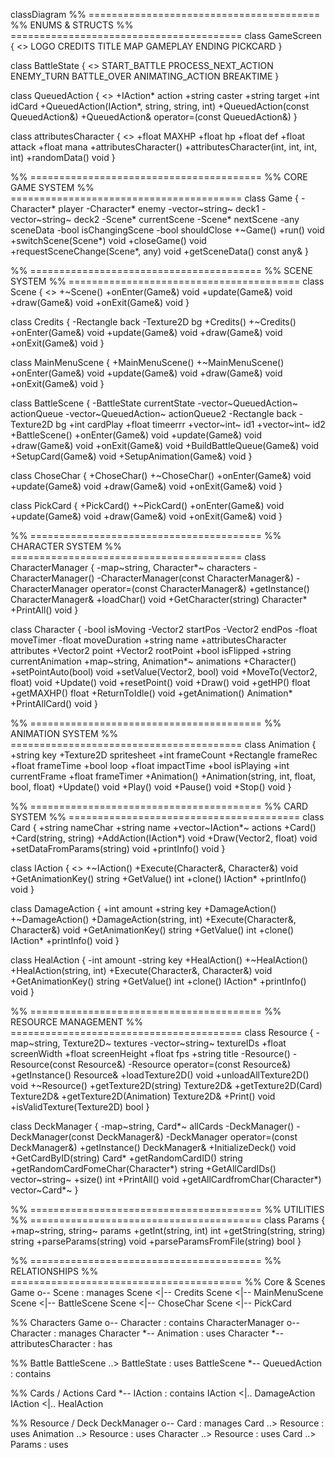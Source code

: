 classDiagram
%% ========================================
%% ENUMS & STRUCTS
%% ========================================
class GameScreen {
<<enumeration>>
LOGO
CREDITS
TITLE
MAP
GAMEPLAY
ENDING
PICKCARD
}

class BattleState {
<<enumeration>>
START_BATTLE
PROCESS_NEXT_ACTION
ENEMY_TURN
BATTLE_OVER
ANIMATING_ACTION
BREAKTIME
}

class QueuedAction {
<<struct>>
+IAction* action
+string caster
+string target
+int idCard
+QueuedAction(IAction*, string, string, int)
+QueuedAction(const QueuedAction&)
+QueuedAction& operator=(const QueuedAction&)
}

class attributesCharacter {
<<struct>>
+float MAXHP
+float hp
+float def
+float attack
+float mana
+attributesCharacter()
+attributesCharacter(int, int, int, int)
+randomData() void
}

%% ========================================
%% CORE GAME SYSTEM
%% ========================================
class Game {
-Character* player
-Character* enemy
-vector~string~ deck1
-vector~string~ deck2
-Scene* currentScene
-Scene* nextScene
-any sceneData
-bool isChangingScene
-bool shouldClose
+~Game()
+run() void
+switchScene(Scene*) void
+closeGame() void
+requestSceneChange(Scene*, any) void
+getSceneData() const any&
}

%% ========================================
%% SCENE SYSTEM
%% ========================================
class Scene {
<<abstract>>
+~Scene()
+onEnter(Game&) void
+update(Game&) void
+draw(Game&) void
+onExit(Game&) void
}

class Credits {
-Rectangle back
-Texture2D bg
+Credits()
+~Credits()
+onEnter(Game&) void
+update(Game&) void
+draw(Game&) void
+onExit(Game&) void
}

class MainMenuScene {
+MainMenuScene()
+~MainMenuScene()
+onEnter(Game&) void
+update(Game&) void
+draw(Game&) void
+onExit(Game&) void
}

class BattleScene {
-BattleState currentState
-vector~QueuedAction~ actionQueue
-vector~QueuedAction~ actionQueue2
-Rectangle back
-Texture2D bg
+int cardPlay
+float timeerrr
+vector~int~ id1
+vector~int~ id2
+BattleScene()
+onEnter(Game&) void
+update(Game&) void
+draw(Game&) void
+onExit(Game&) void
+BuildBattleQueue(Game&) void
+SetupCard(Game&) void
+SetupAnimation(Game&) void
}

class ChoseChar {
+ChoseChar()
+~ChoseChar()
+onEnter(Game&) void
+update(Game&) void
+draw(Game&) void
+onExit(Game&) void
}

class PickCard {
+PickCard()
+~PickCard()
+onEnter(Game&) void
+update(Game&) void
+draw(Game&) void
+onExit(Game&) void
}

%% ========================================
%% CHARACTER SYSTEM
%% ========================================
class CharacterManager {
-map~string, Character*~ characters
-CharacterManager()
-CharacterManager(const CharacterManager&)
-CharacterManager operator=(const CharacterManager&)
+getInstance() CharacterManager&
+loadChar() void
+GetCharacter(string) Character*
+PrintAll() void
}

class Character {
-bool isMoving
-Vector2 startPos
-Vector2 endPos
-float moveTimer
-float moveDuration
+string name
+attributesCharacter attributes
+Vector2 point
+Vector2 rootPoint
+bool isFlipped
+string currentAnimation
+map~string, Animation*~ animations
+Character()
+setPointAuto(bool) void
+setValue(Vector2, bool) void
+MoveTo(Vector2, float) void
+Update() void
+resetPoint() void
+Draw() void
+getHP() float
+getMAXHP() float
+ReturnToIdle() void
+getAnimation() Animation*
+PrintAllCard() void
}

%% ========================================
%% ANIMATION SYSTEM
%% ========================================
class Animation {
+string key
+Texture2D spritesheet
+int frameCount
+Rectangle frameRec
+float frameTime
+bool loop
+float impactTime
+bool isPlaying
+int currentFrame
+float frameTimer
+Animation()
+Animation(string, int, float, bool, float)
+Update() void
+Play() void
+Pause() void
+Stop() void
}

%% ========================================
%% CARD SYSTEM
%% ========================================
class Card {
+string nameChar
+string name
+vector~IAction*~ actions
+Card()
+Card(string, string)
+AddAction(IAction*) void
+Draw(Vector2, float) void
+setDataFromParams(string) void
+printInfo() void
}

class IAction {
<<interface>>
+~IAction()
+Execute(Character&, Character&) void
+GetAnimationKey() string
+GetValue() int
+clone() IAction*
+printInfo() void
}

class DamageAction {
+int amount
+string key
+DamageAction()
+~DamageAction()
+DamageAction(string, int)
+Execute(Character&, Character&) void
+GetAnimationKey() string
+GetValue() int
+clone() IAction*
+printInfo() void
}

class HealAction {
-int amount
-string key
+HealAction()
+~HealAction()
+HealAction(string, int)
+Execute(Character&, Character&) void
+GetAnimationKey() string
+GetValue() int
+clone() IAction*
+printInfo() void
}

%% ========================================
%% RESOURCE MANAGEMENT
%% ========================================
class Resource {
-map~string, Texture2D~ textures
-vector~string~ textureIDs
+float screenWidth
+float screenHeight
+float fps
+string title
-Resource()
-Resource(const Resource&)
-Resource operator=(const Resource&)
+getInstance() Resource&
+loadTexture2D() void
+unloadAllTexture2D() void
+~Resource()
+getTexture2D(string) Texture2D&
+getTexture2D(Card) Texture2D&
+getTexture2D(Animation) Texture2D&
+Print() void
+isValidTexture(Texture2D) bool
}

class DeckManager {
-map~string, Card*~ allCards
-DeckManager()
-DeckManager(const DeckManager&)
-DeckManager operator=(const DeckManager&)
+getInstance() DeckManager&
+InitializeDeck() void
+GetCardByID(string) Card*
+getRandomCardID() string
+getRandomCardFomeChar(Character*) string
+GetAllCardIDs() vector~string~
+size() int
+PrintAll() void
+getAllCardfromChar(Character*) vector~Card*~
}

%% ========================================
%% UTILITIES
%% ========================================
class Params {
+map~string, string~ params
+getInt(string, int) int
+getString(string, string) string
+parseParams(string) void
+parseParamsFromFile(string) bool
}

%% ========================================
%% RELATIONSHIPS
%% ========================================
%% Core & Scenes
Game o-- Scene : manages
Scene <|-- Credits
Scene <|-- MainMenuScene
Scene <|-- BattleScene
Scene <|-- ChoseChar
Scene <|-- PickCard

%% Characters
Game o-- Character : contains
CharacterManager o-- Character : manages
Character *-- Animation : uses
Character *-- attributesCharacter : has

%% Battle
BattleScene ..> BattleState : uses
BattleScene *-- QueuedAction : contains

%% Cards / Actions
Card *-- IAction : contains
IAction <|.. DamageAction
IAction <|.. HealAction

%% Resource / Deck
DeckManager o-- Card : manages
Card ..> Resource : uses
Animation ..> Resource : uses
Character ..> Resource : uses
Card ..> Params : uses
